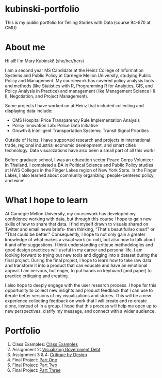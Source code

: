 # kubinski-portfolio
This is my public portfolio for Telling Stories with Data (course 94-870 at CMU) 

# About me
Hi all! I'm Mary Kubinski! (she/her/hers)

I am a second year MS Candidate at the Heinz College of Information Systems and Public Policy at Carnegie Mellon University, studying Public Policy and Management. My coursework has covered policy analysis tools and methods (like Statistics with R, Programming R for Analytics, GIS, and Policy Analysis in Practice) and management (like Management Science I & II, Negotiation, and Project Management). 

Some projects I have worked on at Heinz that included collecting and displaying data include: 
* CMS Hospital Price Transparency Rule Implementation Analysis
* Policy Innovation Lab: Police Data Initiative
* Growth & Intelligent Transportation Systems: Transit Signal Priorities

Outside of Heinz, I have supported research and projects in international trade, regional industrial economic development, and smart cities technology. Data visualizations have also been a small part of all this work! 

Before graduate school, I was an education sector Peace Corps Volunteer in Thailand. I completed a BA in Political Science and Public Policy studies at HWS Colleges in the Finger Lakes region of New York State. In the Finger Lakes, I also learned about community organizing, people-centered policy, and wine! 

# What I hope to learn
At Carnegie Mellon University, my coursework has developed my confidence working with data, but through this course I hope to gain new skills of how to share that data. I find myself drawn to visuals shared on Twitter and email news briefs- then thinking, "That's beautiful/so clear!" or "That could be better." Consequently, I hope to not only gain a greater knowledge of what makes a visual work (or not), but also how to talk about it and offer suggestions. I think understanding critique methodologies and good design practices will useful in my career and personal life. I am looking forward to trying out new tools and digging into a dataset during the final project. During the final project, I hope to learn how to take raw data and transform it into a product that can educate and have an emotional appeal. I am nervous, but eager, to put hands on keyboard (and paper) to practice critiquing and creating. 

I also hope to deeply engage with the user research process. I hope for this opportunity to collect new insights and product feedback that I can use to iterate better versions of my visualizations and stories. This will be a new experience collecting feedback on work that I will create and re-create alone, instead of in a group. I hope that this process will help me open up to new perspectives, clarify my message, and connect with a wider audience. 


# Portfolio
1. Class Examples: [Class Examples](class-examples.md)
2. Assignment 2: [Visualizing Government Debt](Visualizing-Government-Debt.md)
3. Assignment 3 & 4: [Critique by Design ](Critique-by-design.md) 
4. Final Project: [Part One](Final-Project-Part-One.md)
5. Final Project: [Part Two](Final-Project-Part-Two.md)
6. Final Project: [Part Three](Final-Project-Part-Three.md) 
